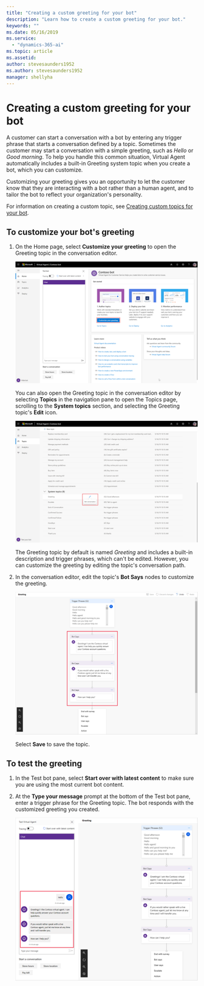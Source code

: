 ```yaml
---
title: "Creating a custom greeting for your bot"
description: "Learn how to create a custom greeting for your bot."
keywords: ""
ms.date: 05/16/2019
ms.service:
  - "dynamics-365-ai"
ms.topic: article
ms.assetid: 
author: stevesaunders1952
ms.author: stevesaunders1952
manager: shellyha
---
```


# Creating a custom greeting for your bot



A customer can start a conversation with a bot by entering any trigger phrase that starts a conversation defined by a topic. Sometimes the customer may start a conversation with a simple greeting, such as *Hello* or *Good morning*. To help you handle this common situation, Virtual Agent automatically includes a built-in Greeting system topic when you create a bot, which you can customize.

Customizing your greeting gives you an opportunity to let the customer know that they are interacting with a bot rather than a human agent, and to tailor the bot to reflect your organization's personality.

For information on creating a custom topic, see [Creating custom topics for your bot](getting-started-create-topics.md).

## To customize your bot's greeting

1. On the Home page, select **Customize your greeting** to open the Greeting topic in the conversation editor.

   ![Open Greeting topic](media/open-greeting-topic.png)

   You can also open the Greeting topic in the conversation editor by selecting **Topics** in the navigation pane to open the Topics page, scrolling to the **System topics** section, and selecting the Greeting topic's **Edit** icon.

   ![Alternate open greeting](media/alternate-open-greeting.png)

   The Greeting topic by default is named *Greeting* and includes a built-in description and trigger phrases, which can't be edited. However, you can customize the greeting by editing the topic's conversation path.

2. In the conversation editor, edit the topic's **Bot Says** nodes to customize the greeting.

   ![Custom greeting](media/custom-greeting.png)

    Select **Save** to save the topic.

## To test the greeting

1. In the Test bot pane, select **Start over with latest content** to make sure you are using the most current bot content.

2. At the **Type your message** prompt at the bottom of the Test bot pane, enter a trigger phrase for the Greeting topic. The bot responds with the customized greeting you created.

   ![Test greeting](media/test-greeting.png)
